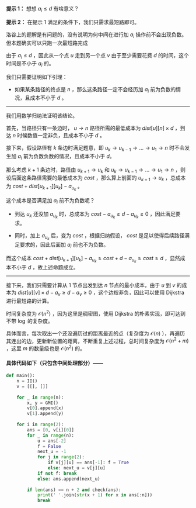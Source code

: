 **提示 1：** 想想 $a_i\leq d$ 有啥意义？

**提示 2：** 在提示 1 满足的条件下，我们只需求最短路即可。

洛谷上的题解是有问题的，没有说明为何中间在进行加 $a_i$ 操作前不会出现负数。但本题确实可以只跑一次最短路完成

由于 $a_i\leq d$ ，因此从一个点 $u$ 走到另一个点 $v$ 由于至少需要花费 $d$ 的时间，这个时间是不小于 $a_i$ 的。

我们只需要证明如下引理：

- 如果某条路径的终点是 $n$ ，那么这条路径一定不会经历加 $a_i$ 前为负数的情况，且成本不小于 $d$ 。

---

我们用数学归纳法证明该结论。

首先，当路径只有一条边时， $u\to n$ 路径所需的最低成本为 $dist[u][n]\times d$ ，到达 $n$ 时候数值一定非负，且成本不小于 $d$ 。

接下来，假设路径有 $k$ 条边时满足题意，即 $u_k\to u_{k-1}\to\dots\to u_1\to n$ 时不会发生加 $a_i$ 前为负数负数的情况，且成本不小于 $d$。

那么考虑 $k+1$ 条边时，路径由 $u_{k+1}\to u_k$ 和 $u_k\to u_{k-1}\to\dots\to u_1\to n$ ，则设后面这条路径需要的最低成本为 $cost$ ，那么算上前面的 $u_{k+1}\to u_k$ ，总成本为 $cost+dist[u_{k+1}][u_k]-a_{u_k}$ 。

这个成本是否满足加 $a_i$ 前不为负数呢？

- 到达 $u_k$ 还没加 $a_{u_k}$ 时，总成本为 $cost-a_{u_k}\geq d-a_{u_k}\geq 0$ ，因此满足要求。

- 同时，加上 $a_{u_k}$ 后，变为 $cost$ ，根据归纳假设， $cost$ 是足以使得后续路径满足要求的，因此后面加 $a_i$ 前也不为负数。

而这个成本 $cost+dist[u_{k+1}][u_k]-a_{u_k}\geq cost+d-a_{u_k}\geq cost\geq d$ ，显然成本不小于 $d$ ，故上述命题成立。

---

接下来，我们只需要计算从 $1$ 节点出发到达 $n$ 节点的最小成本，由于 $u$ 到 $v$ 的成本为 $dist[u][v]\times d-a_v\geq d-a_v\geq 0$ ，这个边权非负，因此可以使用 Dijkstra 进行最短路的计算。

时间复杂度为 $\mathcal{O}(n^2)$ ，因为这里是稠密图，使用 Dijkstra 的朴素实现，即可达到不带 $\log$ 的复杂度。

具体而言，每次取出一个还没遍历过的距离最近的点（复杂度为 $\mathcal{O}(n)$ ），再遍历其连出的边，更新新位置的距离，不断重复上述过程，总时间复杂度为 $\mathcal{O}(n^2+m)$ ，这里 $m$ 的数量级也是 $\mathcal{O}(n^2)$ 的。

#### 具体代码如下（只包含中间处理部分）——

```Python []
def main():
    n = II()
    v = [[], []]
    
    for _ in range(n):
        x, y = GMI()
        v[0].append(x)
        v[1].append(y)
    
    for i in range(2):
        ans = [0, v[i][0]]
        for _ in range(n):
            u = ans[-2]
            f = False
            next_u = -1
            for j in range(2):
                if v[j][u] == ans[-1]: f = True
                else: next_u = v[j][u]
            if not f: break
            else: ans.append(next_u)
        
        if len(ans) == n + 2 and check(ans):
            print(' '.join(str(x + 1) for x in ans[:n]))
            break
```